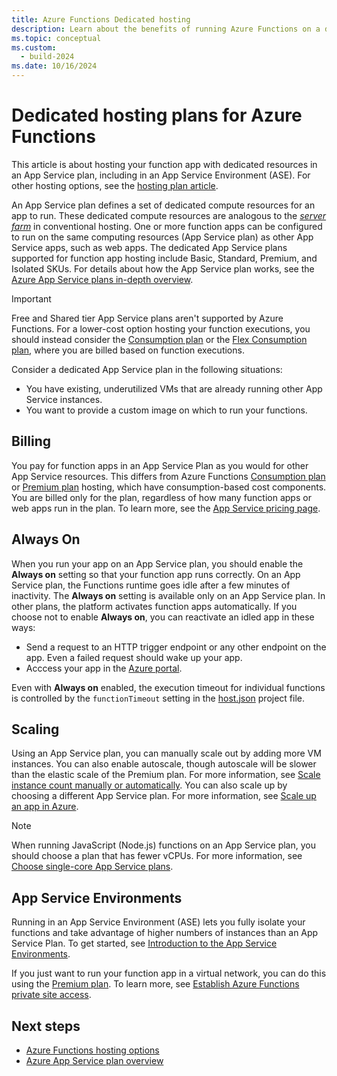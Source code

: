 ```yaml
---
title: Azure Functions Dedicated hosting
description: Learn about the benefits of running Azure Functions on a dedicated App Service hosting plan.
ms.topic: conceptual
ms.custom:
  - build-2024
ms.date: 10/16/2024
---
```


# Dedicated hosting plans for Azure Functions

This article is about hosting your function app with dedicated resources in an App Service plan, including in an App Service Environment (ASE). For other hosting options, see the [hosting plan article](functions-scale.md).

An App Service plan defines a set of dedicated compute resources for an app to run. These dedicated compute resources are analogous to the [_server farm_](https://wikipedia.org/wiki/Server_farm) in conventional hosting. One or more function apps can be configured to run on the same computing resources (App Service plan) as other App Service apps, such as web apps. The dedicated App Service plans supported for function app hosting include Basic, Standard, Premium, and Isolated SKUs. For details about how the App Service plan works, see the [Azure App Service plans in-depth overview](../app-service/overview-hosting-plans.md).

> [!IMPORTANT]
> Free and Shared tier App Service plans aren't supported by Azure Functions. For a lower-cost option hosting your function executions, you should instead consider the [Consumption plan](consumption-plan.md) or the [Flex Consumption plan](./flex-consumption-plan.md), where you are billed based on function executions.  

Consider a dedicated App Service plan in the following situations:

* You have existing, underutilized VMs that are already running other App Service instances.
* You want to provide a custom image on which to run your functions.

## Billing

You pay for function apps in an App Service Plan as you would for other App Service resources. This differs from Azure Functions [Consumption plan](consumption-plan.md) or [Premium plan](functions-premium-plan.md) hosting, which have consumption-based cost components. You are billed only for the plan, regardless of how many function apps or web apps run in the plan. To learn more, see the [App Service pricing page](https://azure.microsoft.com/pricing/details/app-service/windows/). 

## <a name="always-on"></a> Always On

When you run your app on an App Service plan, you should enable the **Always on** setting so that your function app runs correctly. On an App Service plan, the Functions runtime goes idle after a few minutes of inactivity. The **Always on** setting is available only on an App Service plan. In other plans, the platform activates function apps automatically. If you choose not to enable **Always on**, you can reactivate an idled app in these ways:

+ Send a request to an HTTP trigger endpoint or any other endpoint on the app. Even a failed request should wake up your app. 
+ Acccess your app in the [Azure portal](https://portal.azure.com). 

Even with **Always on** enabled, the execution timeout for individual functions is controlled by the `functionTimeout` setting in the [host.json](functions-host-json.md#functiontimeout) project file.

## Scaling

Using an App Service plan, you can manually scale out by adding more VM instances. You can also enable autoscale, though autoscale will be slower than the elastic scale of the Premium plan. For more information, see [Scale instance count manually or automatically](/azure/azure-monitor/autoscale/autoscale-get-started?toc=%2fazure%2fapp-service%2ftoc.json). You can also scale up by choosing a different App Service plan. For more information, see [Scale up an app in Azure](../app-service/manage-scale-up.md). 

> [!NOTE] 
> When running JavaScript (Node.js) functions on an App Service plan, you should choose a plan that has fewer vCPUs. For more information, see [Choose single-core App Service plans](functions-reference-node.md#choose-single-vcpu-app-service-plans). 
<!-- Note: the portal links to this section via fwlink https://go.microsoft.com/fwlink/?linkid=830855 --> 

## App Service Environments

Running in an App Service Environment (ASE) lets you fully isolate your functions and take advantage of higher numbers of instances than an App Service Plan. To get started, see [Introduction to the App Service Environments](../app-service/environment/overview.md).

If you just want to run your function app in a virtual network, you can do this using the [Premium plan](functions-premium-plan.md). To learn more, see [Establish Azure Functions private site access](functions-create-private-site-access.md). 

## Next steps

+ [Azure Functions hosting options](functions-scale.md)
+ [Azure App Service plan overview](../app-service/overview-hosting-plans.md)
